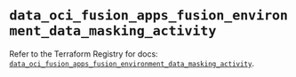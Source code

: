 # `data_oci_fusion_apps_fusion_environment_data_masking_activity`

Refer to the Terraform Registry for docs: [`data_oci_fusion_apps_fusion_environment_data_masking_activity`](https://registry.terraform.io/providers/oracle/oci/7.19.0/docs/data-sources/fusion_apps_fusion_environment_data_masking_activity).
